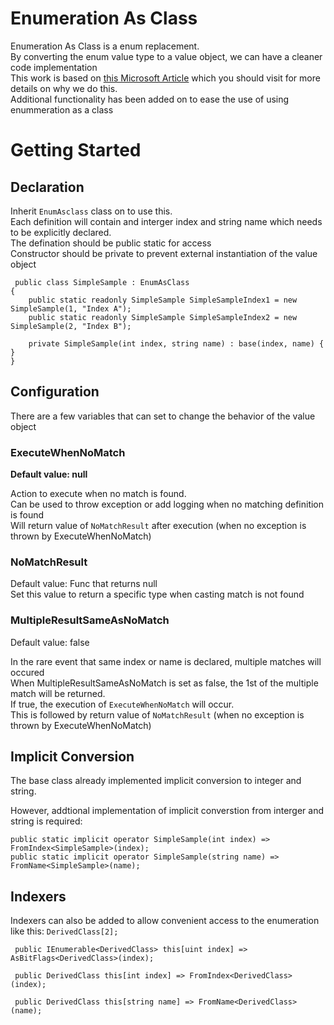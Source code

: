 # Enumeration As Class

Enumeration As Class is a enum replacement. <br/>
By converting the enum value type to a value object, we can have a cleaner code implementation <br/>
This work is based on [this Microsoft Article](https://docs.microsoft.com/en-us/dotnet/architecture/microservices/microservice-ddd-cqrs-patterns/enumeration-classes-over-enum-types) which you should visit for more details on why we do this. <br/>
Additional functionality has been added on to ease the use of using enummeration as a class <br/>

# Getting Started

## Declaration
Inherit ``EnumAsclass`` class on to use this. <br/>
Each definition will contain and interger index and string name which needs to be explicitly declared. <br/>
The defination should be public static for access <br/>
Constructor should be private to prevent external instantiation of the value object <br/>

```
 public class SimpleSample : EnumAsClass
{
    public static readonly SimpleSample SimpleSampleIndex1 = new SimpleSample(1, "Index A");
    public static readonly SimpleSample SimpleSampleIndex2 = new SimpleSample(2, "Index B");

    private SimpleSample(int index, string name) : base(index, name) { }
}
```
## Configuration
There are a few variables that can set to change the behavior of the value object <br/>

### ExecuteWhenNoMatch

**Default value: null <br />**

Action to execute when no match is found. <br/>
Can be used to throw exception or add logging when no matching definition is found <br />
Will return value of `NoMatchResult` after execution (when no exception is thrown by ExecuteWhenNoMatch)

### NoMatchResult

Default value: Func that returns null <br />
Set this value to return a specific type when casting match is not found

### MultipleResultSameAsNoMatch
Default value: false <br />

In the rare event that same index or name is declared, multiple matches will occured <br/>
When MultipleResultSameAsNoMatch is set as false, the 1st of the multiple match will be returned. <br/>
If true, the execution of `ExecuteWhenNoMatch` will occur. <br />
This is followed by return value of `NoMatchResult` (when no exception is thrown by ExecuteWhenNoMatch)

## Implicit Conversion 
The base class already implemented implicit conversion to integer and string. 

However, addtional implementation of implicit converstion from interger and string is required:
```
public static implicit operator SimpleSample(int index) => FromIndex<SimpleSample>(index);
public static implicit operator SimpleSample(string name) => FromName<SimpleSample>(name);
```

## Indexers
Indexers can also be added to allow convenient access to the enumeration like this: ```DerivedClass[2];```
```
 public IEnumerable<DerivedClass> this[uint index] => AsBitFlags<DerivedClass>(index);

 public DerivedClass this[int index] => FromIndex<DerivedClass>(index);

 public DerivedClass this[string name] => FromName<DerivedClass>(name);
```

